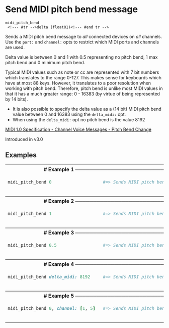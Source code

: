 # Send MIDI pitch bend message

```
midi_pitch_bend 
 <!--- #tr -->delta (float01)<!--- #end tr -->
```


Sends a MIDI pitch bend message to *all* connected devices on *all* channels. Use the `port:` and `channel:` opts to restrict which MIDI ports and channels are used.

Delta value is between 0 and 1 with 0.5 representing no pitch bend, 1 max pitch bend and 0 minimum pitch bend.

Typical MIDI values such as note or cc are represented with 7 bit numbers which translates to the range 0-127. This makes sense for keyboards which have at most 88 keys. However, it translates to a poor resolution when working with pitch bend. Therefore, pitch bend is unlike most MIDI values in that it has a much greater range: 0 - 16383 (by virtue of being represented by 14 bits).

* It is also possible to specify the delta value as a (14 bit) MIDI pitch bend value between 0 and 16383 using the `delta_midi:` opt.
* When using the `delta_midi:` opt no pitch bend is the value 8192

[MIDI 1.0 Specification - Channel Voice Messages - Pitch Bend Change](https://www.midi.org/specifications/item/table-1-summary-of-midi-message)


Introduced in v3.0

## Examples

<table class="examples">
<tr>
<th colspan="2" class="even head"># Example 1 ──────────────────────────────────────────────────────</th>
</tr>
<tr>
<td class="even">

```ruby
midi_pitch_bend 0 



```

</td>
<td class="even">

<!--- #tr -->
```ruby
#=> Sends MIDI pitch bend message with value 0 to all ports and channels



```
<!--- #end tr -->

</td>
</tr>
<tr>
<th colspan="2" class="odd head"># Example 2 ──────────────────────────────────────────────────────</th>
</tr>
<tr>
<td class="odd">

```ruby
midi_pitch_bend 1 



```

</td>
<td class="odd">

<!--- #tr -->
```ruby
#=> Sends MIDI pitch bend message with value 16383 to all ports and channels



```
<!--- #end tr -->

</td>
</tr>
<tr>
<th colspan="2" class="even head"># Example 3 ──────────────────────────────────────────────────────</th>
</tr>
<tr>
<td class="even">

```ruby
midi_pitch_bend 0.5 



```

</td>
<td class="even">

<!--- #tr -->
```ruby
#=> Sends MIDI pitch bend message with value 8192 to all ports and channels



```
<!--- #end tr -->

</td>
</tr>
<tr>
<th colspan="2" class="odd head"># Example 4 ──────────────────────────────────────────────────────</th>
</tr>
<tr>
<td class="odd">

```ruby
midi_pitch_bend delta_midi: 8192 



```

</td>
<td class="odd">

<!--- #tr -->
```ruby
#=> Sends MIDI pitch bend message with value 8192 to all ports and channels



```
<!--- #end tr -->

</td>
</tr>
<tr>
<th colspan="2" class="even head"># Example 5 ──────────────────────────────────────────────────────</th>
</tr>
<tr>
<td class="even">

```ruby
midi_pitch_bend 0, channel: [1, 5] 



```

</td>
<td class="even">

<!--- #tr -->
```ruby
#=> Sends MIDI pitch bend message with value 0 on channel 1 and 5 to all ports



```
<!--- #end tr -->

</td>
</tr>
</table>

